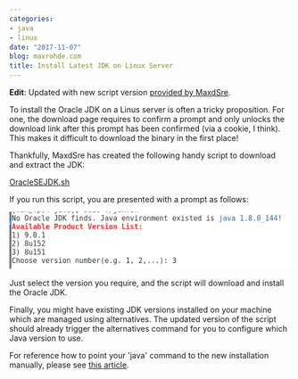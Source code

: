 ```yaml
---
categories:
- java
- linux
date: "2017-11-07"
blog: maxrohde.com
title: Install Latest JDK on Linux Server
---
```


**Edit**: Updated with new script version [provided by MaxdSre](https://axdlog.com/2018/setting-up-oracle-jdk-on-gnu-linux/).

To install the Oracle JDK on a Linus server is often a tricky proposition. For one, the download page requires to confirm a prompt and only unlocks the download link after this prompt has been confirmed (via a cookie, I think). This makes it difficult to download the binary in the first place!

Thankfully, MaxdSre has created the following handy script to download and extract the JDK:

[OracleSEJDK.sh](https://github.com/MaxdSre/axd-ShellScript/blob/master/assets/software/OracleSEJDK.sh)

If you run this script, you are presented with a prompt as follows:

![select](images/select.png)

Just select the version you require, and the script will download and install the Oracle JDK.

Finally, you might have existing JDK versions installed on your machine which are managed using alternatives. The updated version of the script should already trigger the alternatives command for you to configure which Java version to use.

For reference how to point your 'java' command to the new installation manually, please see [this article](https://tecadmin.net/install-java-8-on-centos-rhel-and-fedora/#).